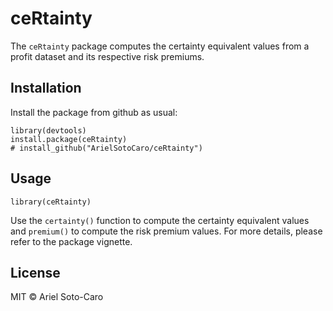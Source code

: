 # ceRtainty

The `ceRtainty` package computes the certainty equivalent values from a profit dataset and its respective risk premiums.

## Installation

Install the package from github as usual:

```{r eval = FALSE}
library(devtools)
install.package(ceRtainty)
# install_github("ArielSotoCaro/ceRtainty")
```

## Usage

```{r}
library(ceRtainty)
```
Use the `certainty()` function to compute the certainty equivalent values and `premium()` to compute the risk premium values.
For more details, please refer to the package vignette.

## License

MIT © Ariel Soto-Caro
